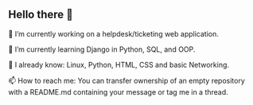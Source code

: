 ## Hello there 👋

🔭 I’m currently working on a helpdesk/ticketing web application.

🌱 I’m currently learning Django in Python, SQL, and OOP.

💬 I already know: Linux, Python, HTML, CSS and basic Networking.

📫 How to reach me: You can transfer ownership of an empty repository with a README.md containing your message or tag me in a thread.

<!--
**PrimaryInitiator/PrimaryInitiator** is a ✨ _special_ ✨ repository because its `README.md` (this file) appears on your GitHub profile.

Here are some ideas to get you started:

- 🔭 I’m currently working on ...
-  ...
- 👯 I’m looking to collaborate on ...
- 🤔 I’m looking for help with ...
-  ...
- 📫 How to reach me: ...
- 😄 Pronouns: ...
- ⚡ Fun fact: ...
-->
